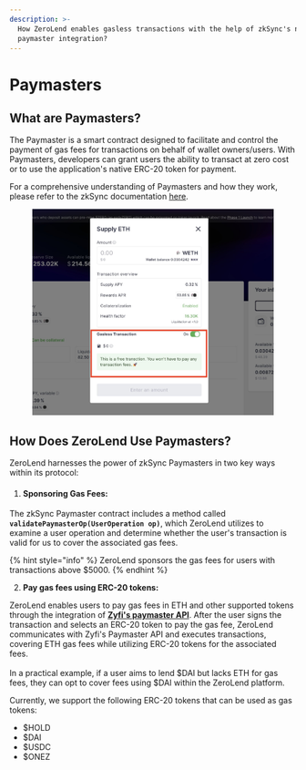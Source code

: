 ```yaml
---
description: >-
  How ZeroLend enables gasless transactions with the help of zkSync's native
  paymaster integration?
---
```


# Paymasters

## **What are Paymasters?**

The Paymaster is a smart contract designed to facilitate and control the payment of gas fees for transactions on behalf of wallet owners/users. With Paymasters, developers can grant users the ability to transact at zero cost or to use the application's native ERC-20 token for payment.

For a comprehensive understanding of Paymasters and how they work, please refer to the zkSync documentation [here](https://era.zksync.io/docs/api/python/paymaster-utils.html).

<figure><img src="../../.gitbook/assets/image (1) (1).png" alt=""><figcaption></figcaption></figure>

##

## How Does ZeroLend Use Paymasters?

ZeroLend harnesses the power of zkSync Paymasters in two key ways within its protocol:

1. #### **Sponsoring Gas Fees:**&#x20;

The zkSync Paymaster contract includes a method called **`validatePaymasterOp(UserOperation op)`**, which ZeroLend utilizes to examine a user operation and determine whether the user's transaction is valid for us to cover the associated gas fees.&#x20;

{% hint style="info" %}
&#x20;ZeroLend sponsors the gas fees for users with transactions above $5000.
{% endhint %}

2. **Pay gas fees using ERC-20 tokens:**&#x20;

ZeroLend enables users to pay gas fees in ETH and other supported tokens through the integration of [**Zyfi's paymaster API**](https://zyfi.org/). After the user signs the transaction and selects an ERC-20 token to pay the gas fee, ZeroLend communicates with Zyfi's Paymaster API and executes transactions, covering ETH gas fees while utilizing ERC-20 tokens for the associated fees. \
\
In a practical example, if a user aims to lend $DAI but lacks ETH for gas fees, they can opt to cover fees using $DAI within the ZeroLend platform.

Currently, we support the following ERC-20 tokens that can be used as gas tokens:

* $HOLD
* $DAI
* $USDC
* $ONEZ

